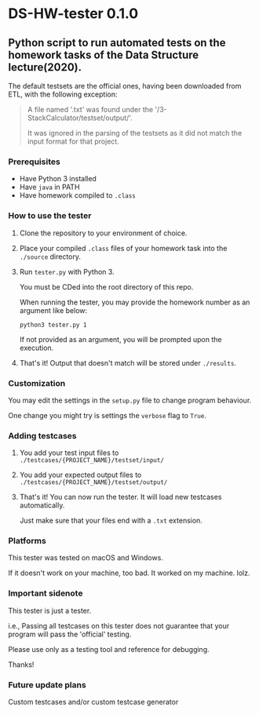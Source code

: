 # DS-HW-tester 0.1.0
## Python script to run automated tests on the homework tasks of the Data Structure lecture(2020).

The default testsets are the official ones, having been downloaded from ETL, with the following exception:  

>A file named '.txt' was found under the '/3-StackCalculator/testset/output/'.
>
>It was ignored in the parsing of the testsets as it did not match the input format for that project.

### Prerequisites
* Have Python 3 installed
* Have `java` in PATH
* Have homework compiled to `.class`

### How to use the tester
1. Clone the repository to your environment of choice.
2. Place your compiled `.class` files of your homework task into the `./source` directory.
3. Run `tester.py` with Python 3.

   You must be CDed into the root directory of this repo.
   
   When running the tester, you may provide the homework number as an argument like below:
   
   `python3 tester.py 1`
   
   If not provided as an argument, you will be prompted upon the execution.
4. That's it! Output that doesn't match will be stored under `./results`.

### Customization
You may edit the settings in the `setup.py` file to change program behaviour.

One change you might try is settings the `verbose` flag to `True`.

### Adding testcases
1. You add your test input files to `./testcases/{PROJECT_NAME}/testset/input/`
1. You add your expected output files to `./testcases/{PROJECT_NAME}/testset/output/`
3. That's it! You can now run the tester. It will load new testcases automatically.

   Just make sure that your files end with a `.txt` extension.


### Platforms
This tester was tested on macOS and Windows.

If it doesn't work on your machine, too bad. It worked on my machine. lolz.

### Important sidenote
This tester is just a tester.

i.e., Passing all testcases on this tester does not guarantee that your program will pass the 'official' testing.

Please use only as a testing tool and reference for debugging.

Thanks!

### Future update plans
Custom testcases and/or custom testcase generator
